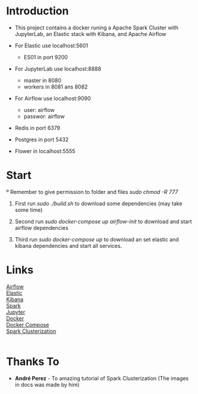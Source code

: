 # Introduction 
- This project contains a docker runing a Apache Spark Cluster with JupyterLab, an Elastic stack with Kibana, and Apache Airflow

- For Elastic use localhost:5601
    - ES01 in port 9200

- For JupyterLab use localhost:8888
    - master in 8080
    - workers in 8081 ans 8082

- For Airflow use localhost:9090
    - user: airflow
    - passwor: airflow

- Redis in port 6379

- Postgres in port 5432

- Flower in localhost:5555

# Start

º Remember to give permission to folder and files *sudo chmod -R 777* 

1. First run *sudo ./build.sh* to download some dependencies (may take some time)

2. Second run *sudo docker-compose up airflow-init* to download and start airflow dependencies 

3. Third run *sudo docker-compose up* to download an set elastic and kibana dependencies and start all services.



# Links

[Airflow](http://airflow.apache.org/)<br>
[Elastic](https://www.elastic.co/pt/elastic-stack)<br>
[Kibana](https://www.elastic.co/pt/what-is/kibana)<br>
[Spark](https://spark.apache.org/)<br>
[Jupyter](https://jupyter.org/)<br>
[Docker](https://www.docker.com/)<br>
[Docker Compose](https://docs.docker.com/compose/)<br>
[Spark Clusterization](https://towardsdatascience.com/apache-spark-cluster-on-docker-ft-a-juyterlab-interface-418383c95445)<br><br>


# Thanks To
* **André Perez** - To amazing tutorial of Spark Clusterization (The images in docs was made by him)
